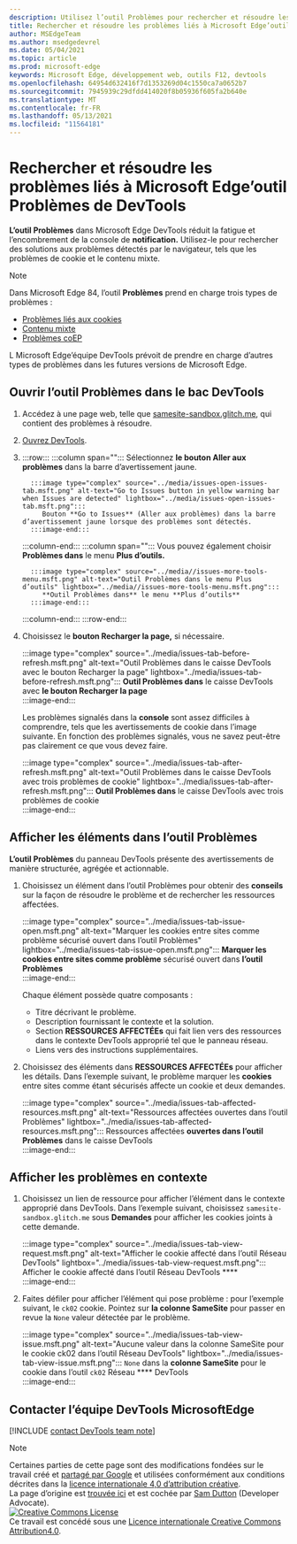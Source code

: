 ```yaml
---
description: Utilisez l’outil Problèmes pour rechercher et résoudre les problèmes liés à votre site web.
title: Rechercher et résoudre les problèmes liés à Microsoft Edge’outil Problèmes de DevTools
author: MSEdgeTeam
ms.author: msedgedevrel
ms.date: 05/04/2021
ms.topic: article
ms.prod: microsoft-edge
keywords: Microsoft Edge, développement web, outils F12, devtools
ms.openlocfilehash: 64954d632416f7d1353269d04c1550ca7a0652b7
ms.sourcegitcommit: 7945939c29dfdd414020f8b05936f605fa2b640e
ms.translationtype: MT
ms.contentlocale: fr-FR
ms.lasthandoff: 05/13/2021
ms.locfileid: "11564181"
---
```

<!-- Copyright Sam Dutton 

   Licensed under the Apache License, Version 2.0 (the "License");
   you may not use this file except in compliance with the License.
   You may obtain a copy of the License at

       https://www.apache.org/licenses/LICENSE-2.0

   Unless required by applicable law or agreed to in writing, software
   distributed under the License is distributed on an "AS IS" BASIS,
   WITHOUT WARRANTIES OR CONDITIONS OF ANY KIND, either express or implied.
   See the License for the specific language governing permissions and
   limitations under the License.  -->  
# <a name="find-and-fix-problems-with-the-microsoft-edge-devtools-issues-tool"></a>Rechercher et résoudre les problèmes liés à Microsoft Edge’outil Problèmes de DevTools  

**L’outil Problèmes** dans Microsoft Edge DevTools réduit la fatigue et l’encombrement de la console de **notification.**  Utilisez-le pour rechercher des solutions aux problèmes détectés par le navigateur, tels que les problèmes de cookie et le contenu mixte.  

> [!NOTE]
> Dans Microsoft Edge 84, l’outil **Problèmes** prend en charge trois types de problèmes :  
> *   [Problèmes liés aux cookies][MDNSameSiteCookies]  
> *   [Contenu mixte][MDNMixedContent]  
> *   [Problèmes coEP][W3CCOEPSpec]
> 
> L Microsoft Edge’équipe DevTools prévoit de prendre en charge d’autres types de problèmes dans les futures versions de Microsoft Edge.  

## <a name="open-the-issues-tool-in-the-devtools-drawer"></a>Ouvrir l’outil Problèmes dans le bac DevTools  

1.  Accédez à une page web, telle que [samesite-sandbox.glitch.me][GlitchSamesiteSandbox], qui contient des problèmes à résoudre.  
1.  [Ouvrez DevTools][DevtoolsOpen].  
1.  :::row:::
       :::column span="":::
          Sélectionnez **le bouton Aller aux problèmes** dans la barre d’avertissement jaune.  
          
          :::image type="complex" source="../media/issues-open-issues-tab.msft.png" alt-text="Go to Issues button in yellow warning bar when Issues are detected" lightbox="../media/issues-open-issues-tab.msft.png":::
             Bouton **Go to Issues** (Aller aux problèmes) dans la barre d’avertissement jaune lorsque des problèmes sont détectés.  
          :::image-end:::  
       :::column-end:::
       :::column span="":::
          Vous pouvez également choisir **Problèmes dans** le menu **Plus d’outils.**  
          
          :::image type="complex" source="../media//issues-more-tools-menu.msft.png" alt-text="Outil Problèmes dans le menu Plus d’outils" lightbox="../media//issues-more-tools-menu.msft.png":::
             **Outil Problèmes dans** le menu **Plus d’outils**  
          :::image-end:::  
       :::column-end:::
    :::row-end:::
    
1.  Choisissez le **bouton Recharger la page,** si nécessaire.  
    
    :::image type="complex" source="../media/issues-tab-before-refresh.msft.png" alt-text="Outil Problèmes dans le caisse DevTools avec le bouton Recharger la page" lightbox="../media/issues-tab-before-refresh.msft.png":::
       **Outil Problèmes dans** le caisse DevTools avec **le bouton Recharger la page**  
    :::image-end:::  

    Les problèmes signalés dans la **console** sont assez difficiles à comprendre, tels que les avertissements de cookie dans l’image suivante.  En fonction des problèmes signalés, vous ne savez peut-être pas clairement ce que vous devez faire.  
    
    :::image type="complex" source="../media/issues-tab-after-refresh.msft.png" alt-text="Outil Problèmes dans le caisse DevTools avec trois problèmes de cookie" lightbox="../media/issues-tab-after-refresh.msft.png":::
       **Outil Problèmes dans** le caisse DevTools avec trois problèmes de cookie  
    :::image-end:::  
    
## <a name="view-items-in-the-issues-tool"></a>Afficher les éléments dans l’outil Problèmes  

**L’outil Problèmes** du panneau DevTools présente des avertissements de manière structurée, agrégée et actionnable.  

1.  Choisissez un élément dans l’outil Problèmes pour obtenir des **conseils** sur la façon de résoudre le problème et de rechercher les ressources affectées.  
    
    :::image type="complex" source="../media/issues-tab-issue-open.msft.png" alt-text="Marquer les cookies entre sites comme problème sécurisé ouvert dans l’outil Problèmes" lightbox="../media/issues-tab-issue-open.msft.png":::
       **Marquer les cookies entre sites comme problème** sécurisé ouvert dans **l’outil Problèmes**  
    :::image-end:::  
    
    Chaque élément possède quatre composants :  
    
    *   Titre décrivant le problème.  
    *   Description fournissant le contexte et la solution.  
    *   Section **RESSOURCES AFFECTÉEs** qui fait lien vers des ressources dans le contexte DevTools approprié tel que le panneau réseau.  
    *   Liens vers des instructions supplémentaires.  
    
1.  Choisissez des éléments dans **RESSOURCES AFFECTÉEs** pour afficher les détails.  Dans l’exemple suivant, le problème marquer les **cookies** entre sites comme étant sécurisés affecte un cookie et deux demandes.  
    
    :::image type="complex" source="../media/issues-tab-affected-resources.msft.png" alt-text="Ressources affectées ouvertes dans l’outil Problèmes" lightbox="../media/issues-tab-affected-resources.msft.png":::
       Ressources affectées **ouvertes dans l’outil Problèmes** dans le caisse DevTools  
    :::image-end:::  
    
## <a name="view-issues-in-context"></a>Afficher les problèmes en contexte  

1.  Choisissez un lien de ressource pour afficher l’élément dans le contexte approprié dans DevTools.  Dans l’exemple suivant, choisissez `samesite-sandbox.glitch.me` sous **Demandes** pour afficher les cookies joints à cette demande.  
    
    :::image type="complex" source="../media/issues-tab-view-request.msft.png" alt-text="Afficher le cookie affecté dans l’outil Réseau DevTools" lightbox="../media/issues-tab-view-request.msft.png":::
       Afficher le cookie affecté dans l’outil Réseau DevTools ****  
    :::image-end:::  

1.  Faites défiler pour afficher l’élément qui pose problème : pour l’exemple suivant, le `ck02` cookie.  Pointez sur **la colonne SameSite** pour passer en revue la `None` valeur détectée par le problème.  
    
    :::image type="complex" source="../media/issues-tab-view-issue.msft.png" alt-text="Aucune valeur dans la colonne SameSite pour le cookie ck02 dans l’outil Réseau DevTools" lightbox="../media/issues-tab-view-issue.msft.png":::
       `None` dans la **colonne SameSite** pour le cookie dans l’outil `ck02` Réseau **** DevTools  
    :::image-end:::  

## <a name="getting-in-touch-with-the-microsoft-edge-devtools-team"></a>Contacter l’équipe DevTools MicrosoftEdge  

[!INCLUDE [contact DevTools team note](../includes/contact-devtools-team-note.md)]  

<!-- links -->  

[DevtoolsOpen]: ../open/index.md "Ouvrez Microsoft Edge devTools | Documents Microsoft"  

[GlitchSamesiteSandbox]: https://samesite-sandbox.glitch.me "Tests de cookie SameSite | Glitch"  

[MDNSameSiteCookies]: https://developer.mozilla.org/docs/Web/HTTP/Headers/Set-Cookie/SameSite "Cookies SameSite | MDN"  
[MDNMixedContent]: https://developer.mozilla.org/docs/Web/Security/Mixed_content "Contenu mixte | MDN"  

[W3CCOEPSpec]: https://wicg.github.io/cross-origin-embedder-policy "Stratégie d’incorporation d’origine croisée | Groupe de Community Web"  

> [!NOTE]
> Certaines parties de cette page sont des modifications fondées sur le travail créé et [partagé par Google][GoogleSitePolicies] et utilisées conformément aux conditions décrites dans la [licence internationale 4,0 d’attribution créative][CCA4IL].  
> La page d’origine est [trouvée ici](https://developers.google.com/web/tools/chrome-devtools/issues/index) et est cochée par [Sam Dutton][SamDutton] \(Developer Advocate\).  
[![Creative Commons License][CCby4Image]][CCA4IL]  
Ce travail est concédé sous une [Licence internationale Creative Commons Attribution4.0][CCA4IL].  

[CCA4IL]: https://creativecommons.org/licenses/by/4.0  
[CCby4Image]: https://i.creativecommons.org/l/by/4.0/88x31.png  
[GoogleSitePolicies]: https://developers.google.com/terms/site-policies  
[KayceBasques]: https://developers.google.com/web/resources/contributors#kayce-basques  
[SamDutton]: https://developers.google.com/web/resources/contributors#sam-dutton  
